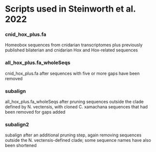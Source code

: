 # Scripts used in Steinworth et al. 2022

### cnid_hox_plus.fa
Homeobox sequences from cnidarian transcriptomes plus previously published bilaterian and cnidarian Hox and Hox-related sequences

### all_hox_plus.fa_wholeSeqs
cnid_hox_plus.fa after sequences with five or more gaps have been removed

### subalign
all_hox_plus.fa_wholeSeqs after pruning sequences outside the clade defined by N. vectensis, with cloned C. xamachana sequences that had been removed for gaps added

### subalign2
subalign after an additional pruning step, again removing sequences outside the N. vectensis-defined clade; some sequence names have also been shortened
